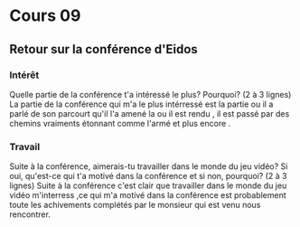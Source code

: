 # Cours 09 
## Retour sur la conférence d'Eidos

### Intérêt
Quelle partie de la conférence t'a intéressé le plus? Pourquoi? (2 à 3 lignes) 
La partie de la conférence qui m'a le plus intérressé est la partie ou il a parlé de son parcourt qu'il l'a amené la ou il est rendu ,
il est passé par des chemins vraiments étonnant comme l'armé et plus encore . 
### Travail
Suite à la conférence, aimerais-tu travailler dans le monde du jeu vidéo? Si oui, qu'est-ce qui t'a motivé dans la conférence et si non, pourquoi? (2 à 3 lignes)
Suite à la conférence c'est clair que travailler dans le monde du jeu vidéo m'interress ,ce qui m'a motivé dans la conférence est probablement toute les achivements complétés par le monsieur qui est venu nous rencontrer.
